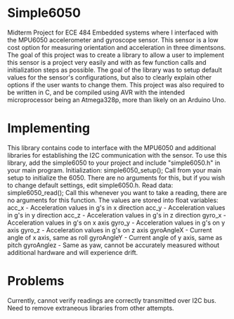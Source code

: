 # Simple6050
  Midterm Project for ECE 484 Embedded systems where I interfaced with the MPU6050 accelerometer and gyroscope sensor.
This sensor is a low cost option for measuring orientation and acceleration in three dimentsons. The goal of this 
project was to create a library to allow a user to implement this sensor is a project very easily and with as few 
function calls and initialization steps as possible. The goal of the library was to setup default values for the 
sensor's configurations, but also to clearly explain other options if the user wants to change them.
This project was also required to be written in C, and be compiled using AVR with the intended microprocessor being
an Atmega328p, more than likely on an Arduino Uno.

# Implementing
  This library contains code to interface with the MPU6050 and additional libraries for establishing the I2C communication
with the sensor. To use this library, add the simple6050 to your project and include "simple6050.h" in your main program.
Initialization:
simple6050_setup();
Call from your main setup to initialize the 6050. There are no arguments for this, but if you wish to
change default settings, edit simple6050.h. 
Read data:
simple6050_read();
Call this whenever you want to take a reading, there are no arguments for this function. The values are stored into float variables:
acc_x         - Acceleration values in g's in x direction
acc_y         - Acceleration values in g's in y direction
acc_z         - Acceleration values in g's in z direction
gyro_x        - Acceleration values in g's on x axis
gyro_y        - Acceleration values in g's on y axis
gyro_z        - Acceleration values in g's on z axis
gyroAngleX    - Current angle of x axis, same as roll
gyroAngleY    - Current angle of y axis, same as pitch
gyroAnglez    - Same as yaw, cannot be accurately measured without additional hardware and will experience drift.

# Problems
Currently, cannot verify readings are correctly transmitted over I2C bus. Need to remove extraneous libraries from other attempts. 
